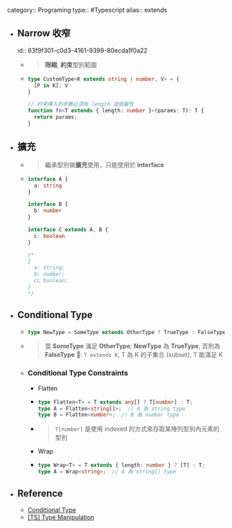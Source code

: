category:: Programing
type:: #Typescript
alias:: extends

- ## Narrow 收窄
  id:: 63f9f301-c0d3-4161-9399-80ecda1f0a22
	- > **限縮**, **約束**型別範圍
	- ```typescript
	  type CustomType<K extends string | number, V> = {
	    [P in K]: V
	  }
	  
	  // 約束傳入的參數必須有 length 這個屬性
	  function fn<T extends { length: number }>(params: T): T {
	    return params;
	  }
	  ```
- ## 擴充
	- > 繼承型別做**擴充**使用，只能使用於 **interface**
	- ```typescript
	  interface A {
	    a: string
	  }	
	  
	  interface B {
	    b: number
	  }
	  
	  interface C extends A, B {
	    c: boolean
	  }
	  
	  /*
	  {
	    a: string;
	    b: number;
	    cL boolean;
	  }
	  */	
	  ```
- ## Conditional Type
	- ```ts
	  type NewType = SomeType extends OtherType ? TrueType : FalseType;
	  ```
	- > 當 **SomeType** 滿足 **OtherType**; **NewType** 為 **TrueType**, 否則為 **FalseType**
	  🔔: `T extends K`, T 為 K 的子集合 (subset), T 能滿足 K
	- ### Conditional Type Constraints
		- Flatten
		- ```ts
		  type Flatten<T> = T extends any[] ? T[number] : T;
		  type A = Flatten<string[]>;  // A 為 string type
		  type B = Flatten<number>;  // B 為 number type
		  ```
		- > `T[number]` 是使用 indexed 的方式來存取某陣列型別內元素的型別
		- Wrap
		- ```ts
		  type Wrap<T> = T extends { length: number } ? [T] : T;
		  type A = Wrap<string>;  // A 為 string[] type
		  ```
- ## Reference
	- [Conditional Type](https://www.typescriptlang.org/docs/handbook/2/conditional-types.html#conditional-type-constraints)
	- [[TS] Type Manipulation](https://pjchender.dev/typescript/ts-type-manipulation/)